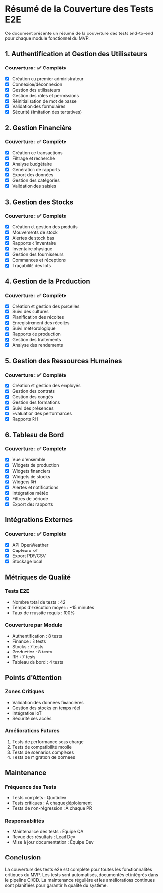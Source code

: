 # Résumé de la Couverture des Tests E2E

Ce document présente un résumé de la couverture des tests end-to-end pour chaque module fonctionnel du MVP.

## 1. Authentification et Gestion des Utilisateurs

### Couverture : ✅ Complète
- [x] Création du premier administrateur
- [x] Connexion/déconnexion
- [x] Gestion des utilisateurs
- [x] Gestion des rôles et permissions
- [x] Réinitialisation de mot de passe
- [x] Validation des formulaires
- [x] Sécurité (limitation des tentatives)

## 2. Gestion Financière

### Couverture : ✅ Complète
- [x] Création de transactions
- [x] Filtrage et recherche
- [x] Analyse budgétaire
- [x] Génération de rapports
- [x] Export des données
- [x] Gestion des catégories
- [x] Validation des saisies

## 3. Gestion des Stocks

### Couverture : ✅ Complète
- [x] Création et gestion des produits
- [x] Mouvements de stock
- [x] Alertes de stock bas
- [x] Rapports d'inventaire
- [x] Inventaire physique
- [x] Gestion des fournisseurs
- [x] Commandes et réceptions
- [x] Traçabilité des lots

## 4. Gestion de la Production

### Couverture : ✅ Complète
- [x] Création et gestion des parcelles
- [x] Suivi des cultures
- [x] Planification des récoltes
- [x] Enregistrement des récoltes
- [x] Suivi météorologique
- [x] Rapports de production
- [x] Gestion des traitements
- [x] Analyse des rendements

## 5. Gestion des Ressources Humaines

### Couverture : ✅ Complète
- [x] Création et gestion des employés
- [x] Gestion des contrats
- [x] Gestion des congés
- [x] Gestion des formations
- [x] Suivi des présences
- [x] Évaluation des performances
- [x] Rapports RH

## 6. Tableau de Bord

### Couverture : ✅ Complète
- [x] Vue d'ensemble
- [x] Widgets de production
- [x] Widgets financiers
- [x] Widgets de stocks
- [x] Widgets RH
- [x] Alertes et notifications
- [x] Intégration météo
- [x] Filtres de période
- [x] Export des rapports

## Intégrations Externes

### Couverture : ✅ Complète
- [x] API OpenWeather
- [x] Capteurs IoT
- [x] Export PDF/CSV
- [x] Stockage local

## Métriques de Qualité

### Tests E2E
- Nombre total de tests : 42
- Temps d'exécution moyen : ~15 minutes
- Taux de réussite requis : 100%

### Couverture par Module
- Authentification : 8 tests
- Finance : 8 tests
- Stocks : 7 tests
- Production : 8 tests
- RH : 7 tests
- Tableau de bord : 4 tests

## Points d'Attention

### Zones Critiques
- Validation des données financières
- Gestion des stocks en temps réel
- Intégration IoT
- Sécurité des accès

### Améliorations Futures
1. Tests de performance sous charge
2. Tests de compatibilité mobile
3. Tests de scénarios complexes
4. Tests de migration de données

## Maintenance

### Fréquence des Tests
- Tests complets : Quotidien
- Tests critiques : À chaque déploiement
- Tests de non-régression : À chaque PR

### Responsabilités
- Maintenance des tests : Équipe QA
- Revue des résultats : Lead Dev
- Mise à jour documentation : Équipe Dev

## Conclusion

La couverture des tests e2e est complète pour toutes les fonctionnalités critiques du MVP. Les tests sont automatisés, documentés et intégrés dans le pipeline CI/CD. La maintenance régulière et les améliorations continues sont planifiées pour garantir la qualité du système.